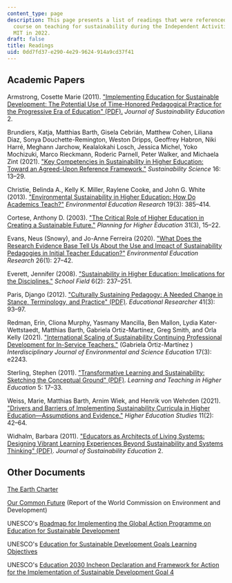 ```yaml
---
content_type: page
description: This page presents a list of readings that were referenced during the
  course on teaching for sustainability during the Independent Activities Period at
  MIT in 2022.
draft: false
title: Readings
uid: 0dd7fd37-e290-4e29-9624-914a9cd37f41
---
```

## Academic Papers

Armstrong, Cosette Marie (2011). ["Implementing Education for Sustainable Development: The Potential Use of Time-Honored Pedagogical Practice for the Progressive Era of Education" (PDF).](http://www.jsedimensions.org/wordpress/wp-content/uploads/2011/03/Armstrong2011.pdf) *Journal of Sustainability Education* 2.

Brundiers, Katja, Matthias Barth, Gisela Cebrián, Matthew Cohen, Liliana Diaz, Sonya Douchette-Remington, Weston Dripps, Geoffrey Habron, Niki Harré, Meghann Jarchow, Kealalokahi Losch, Jessica Michel, Yoko Mochizuki, Marco Rieckmann, Roderic Parnell, Peter Walker, and Michaela Zint (2021). ["Key Competencies in Sustainability in Higher Education: Toward an Agreed-Upon Reference Framework."](https://link.springer.com/article/10.1007/s11625-020-00838-2) *Sustainability Science* 16: 13–29.

Christie, Belinda A., Kelly K. Miller, Raylene Cooke, and John G. White (2013). ["Environmental Sustainability in Higher Education: How Do Academics Teach?"](https://www.tandfonline.com/doi/abs/10.1080/13504622.2012.698598) *Environmental Education Research* 19(3): 385–414.

Cortese, Anthony D. (2003). ["The Critical Role of Higher Education in Creating a Sustainable Future."](https://www.scup.org/resource/the-critical-role-of-higher-education-in-creating-a-sustainable-future/) *Planning for Higher Education* 31(3), 15–22.

Evans, Neus (Snowy), and Jo-Anne Ferreira (2020). ["What Does the Research Evidence Base Tell Us About the Use and Impact of Sustainability Pedagogies in Initial Teacher Education?"](https://www.tandfonline.com/doi/full/10.1080/13504622.2019.1703908) *Environmental Education Research* 26(1): 27–42.

Everett, Jennifer (2008). ["Sustainability in Higher Education: Implications for the Disciplines."](https://journals.sagepub.com/doi/10.1177/1477878508091115) *School Field* 6(2): 237–251.

Paris, Django (2012). ["Culturally Sustaining Pedagogy: A Needed Change in Stance, Terminology, and Practice" (PDF)](https://web.stanford.edu/class/linguist159/restricted/readings/Paris2012.pdf). *Educational Researcher* 41(3): 93–97.

Redman, Erin, Cliona Murphy, Yasmany Mancilla, Ben Mallon, Lydia Kater-Wettstaedt, Matthias Barth, Gabriela Ortiz-Martínez, Greg Smith, and Orla Kelly (2021). ["International Scaling of Sustainability Continuing Professional Development for In-Service Teachers."](https://www.ijese.com/article/international-scaling-of-sustainability-continuing-professional-development-for-in-service-teachers-10936) (Gabriela Ortiz-Martínez ) *Interdisciplinary Journal of Environmental and Science Education* 17(3): e2243.

Sterling, Stephen (2011). ["Transformative Learning and Sustainability: Sketching the Conceptual Ground" (PDF)](https://dl.icdst.org/pdfs/files3/ce3bd9b5c8a4133cd2d81b507badbd85.pdf). *Learning and Teaching in Higher Education* 5: 17–33.

Weiss, Marie, Matthias Barth, Arnim Wiek, and Henrik von Wehrden (2021). ["Drivers and Barriers of Implementing Sustainability Curricula in Higher Education—Assumptions and Evidence."](https://www.ccsenet.org/journal/index.php/hes/article/view/0/44898) *Higher Education Studies* 11(2): 42–64.

Widhalm, Barbara (2011). ["Educators as Architects of Living Systems: Designing Vibrant Learning Experiences Beyond Sustainability and Systems Thinking" (PDF)](http://www.jsedimensions.org/wordpress/wp-content/uploads/2011/03/Widhalm2011.pdf). *Journal of Sustainability Education* 2.

## Other Documents

[The Earth Charter](https://earthcharter.org/read-the-earth-charter/download-the-charter/)

[Our Common Future](https://sustainabledevelopment.un.org/content/documents/5987our-common-future.pdf) (Report of the World Commission on Environment and Development)

UNESCO's [Roadmap for Implementing the Global Action Programme on Education for Sustainable Development](https://unesdoc.unesco.org/ark:/48223/pf0000230514)

UNESCO's [Education for Sustainable Development Goals Learning Objectives](https://www.unesco.de/sites/default/files/2018-08/unesco_education_for_sustainable_development_goals.pdf)

UNESCO's [Education 2030 Incheon Declaration and Framework for Action for the Implementation of Sustainable Development Goal 4](https://unesdoc.unesco.org/ark:/48223/pf0000245656)